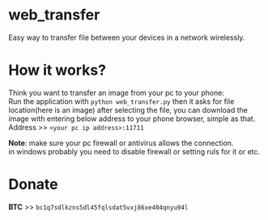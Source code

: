 # web_transfer
Easy way to transfer file between your devices in a network wirelessly.

# How it works?
Think you want to transfer an image from your pc to your phone:  
Run the application with ```python web_transfer.py``` then it asks for file location(here is an image) after selecting the file, you can download the image with entering below address to your phone browser, simple as that.  
Address >> ```<your pc ip address>:11711```  


**Note**: make sure your pc firewall or antivirus allows the connection.  
in windows probably you need to disable firewall or setting ruls for it or etc.  

# Donate
**BTC** >> ```bc1q7sdlkzns5dl45fqlsdat5vxj86xe404qnyu94l```
